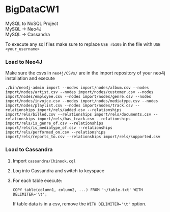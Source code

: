 # BigDataCW1

MySQL to NoSQL Project </br>
MySQL -> Neo4J </br>
MySQL -> Cassandra </br>


To execute any sql files make sure to replace `USE rb105` in the file with `USE <your_username>`

### Load to Neo4J
Make sure the csvs in `neo4j/CSVs/` are in the import repository of your neo4j installation
and execute
```
./bin/neo4j-admin import --nodes import/nodes/album.csv --nodes import/nodes/artist.csv --nodes import/nodes/customer.csv --nodes import/nodes/employee.csv --nodes import/nodes/genre.csv --nodes import/nodes/invoice.csv --nodes import/nodes/mediatype.csv --nodes import/nodes/playlist.csv --nodes import/nodes/track.csv --relationships import/rels/added.csv --relationships import/rels/billed.csv --relationships import/rels/documents.csv --relationships import/rels/has_track.csv --relationships import/rels/is_genre_of.csv --relationships import/rels/is_mediatype_of.csv --relationships import/rels/performed_on.csv --relationships import/rels/reports_to.csv --relationships import/rels/supported.csv 

```

### Load to Cassandra
1. Import `cassandra/Chinook.cql`
2. Log into Cassandra and switch to keyspace
3. For each table execute:
   ```
   COPY table(column1, column2, ...) FROM '~/table.txt' WITH DELIMITER='\t';
   ```
   
   If table data is in a csv, remove the `WITH DELIMITER='\t'` option.
